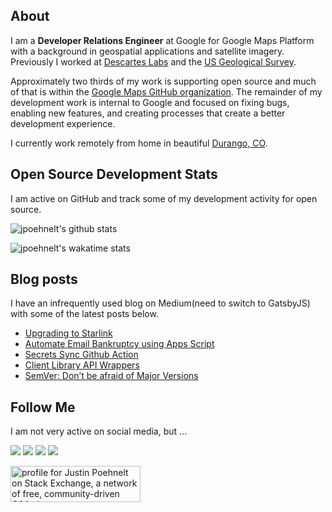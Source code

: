 ## About
I am a **Developer Relations Engineer** at Google for Google Maps Platform with a background in geospatial applications and satellite imagery. Previously I worked at [Descartes Labs](https://www.descarteslabs.com/) and the [US Geological Survey](https://www.usgs.gov/).

Approximately two thirds of my work is supporting open source and much of that is within the [Google Maps GitHub organization](https://github.com/googlemaps). The remainder of my development work is internal to Google and focused on fixing bugs, enabling new features, and creating processes that create a better development experience.

I currently work remotely from home in beautiful [Durango, CO](https://www.google.com/maps/place/Durango,+CO).

## Open Source Development Stats
I am active on GitHub and track some of my development activity for open source.

![jpoehnelt's github stats](https://github-readme-stats.vercel.app/api?username=jpoehnelt&show_icons=true&&theme=nord&hide_border=true&count_private=true&hide=issues&custom_title=Github%20Stats)

![jpoehnelt's wakatime stats](https://github-readme-stats.vercel.app/api/wakatime?username=jpoehnelt&layout=compact&theme=nord&hide_border=true&custom_title=Other%20Stats)

## Blog posts
I have an infrequently used blog on Medium(need to switch to GatsbyJS) with some of the latest posts below.

<!-- BLOG-POST-LIST:START -->
- [Upgrading to Starlink](https://jpoehnelt.medium.com/upgrading-to-starlink-bc6d4cd7e32a?source=rss-89eb24916480------2)
- [Automate Email Bankruptcy using Apps Script](https://jpoehnelt.medium.com/automate-email-bankruptcy-using-apps-script-167670186844?source=rss-89eb24916480------2)
- [Secrets Sync Github Action](https://jpoehnelt.medium.com/secrets-sync-github-action-d185963f4f3e?source=rss-89eb24916480------2)
- [Client Library API Wrappers](https://jpoehnelt.medium.com/client-library-api-wrappers-47c27dbfe0d3?source=rss-89eb24916480------2)
- [SemVer: Don’t be afraid of Major Versions](https://jpoehnelt.medium.com/semver-dont-be-afraid-of-major-versions-de352b04169e?source=rss-89eb24916480------2)
<!-- BLOG-POST-LIST:END -->

## Follow Me
I am not very active on social media, but ...

[![](https://img.shields.io/badge/GitHub-%2312100E.svg?&style=for-the-badge&logo=Github&logoColor=white)](https://github.com/jpoehnelt)
[![](https://img.shields.io/badge/linkedin-%230077B5.svg?&style=for-the-badge&logo=linkedin&logoColor=white)](https://www.linkedin.com/in/justin-poehnelt)
[![](https://img.shields.io/badge/medium-%2312100E.svg?&style=for-the-badge&logo=medium&logoColor=white)](https://jpoehnelt.medium.com/)
[![](https://img.shields.io/badge/twitter-%231DA1F2.svg?&style=for-the-badge&logo=twitter&logoColor=white)](https://twitter.com/jpoehnelt)

<a href="https://stackexchange.com/users/3788082/justin-poehnelt"><img src="https://stackexchange.com/users/flair/3788082.png" width="208" height="58" alt="profile for Justin Poehnelt on Stack Exchange, a network of free, community-driven Q&amp;A sites" title="profile for Justin Poehnelt on Stack Exchange, a network of free, community-driven Q&amp;A sites" /></a>
